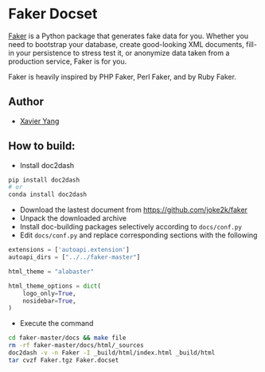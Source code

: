 # Faker Docset

[Faker](https://github.com/joke2k/faker) is a Python package that generates fake data for you. Whether you need to bootstrap your database, create good-looking XML documents, fill-in your persistence to stress test it, or anonymize data taken from a production service, Faker is for you.

Faker is heavily inspired by PHP Faker, Perl Faker, and by Ruby Faker.

## Author

- [Xavier Yang](https://github.com/ivaquero)

## How to build:

- Install doc2dash

```bash
pip install doc2dash
# or
conda install doc2dash
```

- Download the lastest document from https://github.com/joke2k/faker
- Unpack the downloaded archive
- Install doc-building packages selectively according to `docs/conf.py`
- Edit `docs/conf.py` and replace corresponding sections with the following

```python
extensions = ['autoapi.extension']
autoapi_dirs = ["../../faker-master"]

html_theme = "alabaster"

html_theme_options = dict(
    logo_only=True,
    nosidebar=True,
)
```

- Execute the command

```bash
cd faker-master/docs && make file
rm -rf faker-master/docs/html/_sources
doc2dash -v -n Faker -I _build/html/index.html _build/html
tar cvzf Faker.tgz Faker.docset
```
